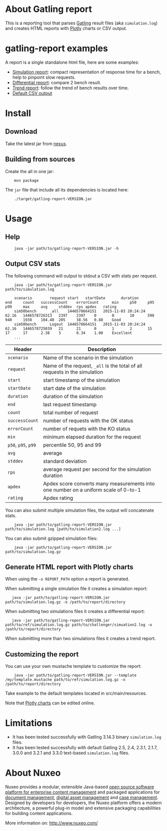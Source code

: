 # About Gatling report

This is a reporting tool that parses [Gatling](http://gatling.io/) result files (aka `simulation.log`) and creates HTML 
reports with [Plotly](https://plot.ly/) charts or CSV output.


# gatling-report examples

A report is a single standalone html file, here are some examples:

- [Simulation report](https://min.gitcdn.link/repo/nuxeo/gatling-report/master/docs/simulation-1/index.html): compact representation of response time for a
bench, help to pinpoint slow requests.
- [Differential report](https://min.gitcdn.link/repo/nuxeo/gatling-report/master/docs/diff-sim1-vs-sim2/index.html): compare 2 bench result.
- [Trend report](https://min.gitcdn.link/repo/nuxeo/gatling-report/master/docs/trend-sim1-10/index.html): follow the trend of bench results over time.
- [Default CSV output](./docs/sim1-10.csv)

# Install

## Download

Take the latest jar from [nexus](http://maven-eu.nuxeo.org/nexus/#nexus-search;quick~gatling-report).

## Building from sources

Create the all in one jar:

        mvn package

The `jar` file that include all its dependencies is located here:

        ./target/gatling-report-VERSION.jar

# Usage

## Help

        java -jar path/to/gatling-report-VERSION.jar -h

## Output CSV stats

The following command will output to stdout a CSV with stats per request.

        java -jar path/to/gatling-report-VERSION.jar path/to/simulation.log
        
        scenario        request start   startDate       duration        end     count   successCount    errorCount      min     p50     p95     p99     max     avg     stddev  rps	apdex	rating
        sim50bench      _all    1446578664151   2015-11-03 20:24:24     62.16   1446578726313   2397    2397    0       0       10      598     940     1938    104.40  205     38.56	0.88	Good
        sim50bench      Logout  1446578664151   2015-11-03 20:24:24     62.16   1446578725039   21      21      0       1       2       15      17      17      2.38    3       0.34	1.00	Excellent
        ...

| Header|  Description |
| --- |  --- |
| `scenario` | Name of the scenario in the simulation |
| `request` | Name of the request, `_all` is the total of all requests in the simulation |
| `start` | start timestamp of the simulation |
| `startDate` | start date of the simulation |
| `duration` | duration of the simulation |
| `end` | last request timestamp |
| `count` | total number of request |
| `successCount` | number of requests with the OK status |
| `errorCount` | number of requets with the KO status |
| `min` | minimum elapsed duration for the request |
| `p50`, `p95`, `p99` | percentile 50, 95 and 99 |
| `avg` | average |
| `stddev` | standard deviation |
| `rps` | average request per second for the simulation duration |
| `apdex` | Apdex score converts many measurements into one number on a uniform scale of 0-to-1 |
| `rating` | Apdex rating |

You can also submit multiple simulation files, the output will concatenate stats. 

        java -jar path/to/gatling-report-VERSION.jar path/to/simulation.log [path/to/simulation2.log ...]


You can also submit gzipped simulation files:

        java -jar path/to/gatling-report-VERSION.jar path/to/simulation.log.gz
         

        
## Generate HTML report with Plotly charts

When using the `-o REPORT_PATH` option a report is generated.
 
When submitting a single simulation file it creates a simulation report:
 
       java -jar path/to/gatling-report-VERSION.jar path/to/simulation.log.gz -o /path/to/report/directory

 
When submitting two simulations files it creates a differential report:


       java -jar path/to/gatling-report-VERSION.jar path/to/ref/simulation.log.gz path/to/challenger/simuation2.log -o /path/to/report/directory

When submitting more than two simulations files it creates a trend report.


## Customizing the report

You can use your own mustache template to customize the report:

        java -jar path/to/gatling-report-VERSION.jar --template /my/template.mustache path/to/ref/simulation.log.gz -o /path/to/report/directory

Take example to the default templates located in src/main/resources.

Note that [Plotly charts](https://plot.ly/) can be edited online.

# Limitations
* It has been tested successfully with Gatling 3.14.3 binary `simulation.log` files.
* It has been tested successfully with default Gatling 2.5, 2.4, 2.3.1, 2.1.7, 3.0.0 and 3.2.1 and 3.3.0 text-based `simulation.log` files.


# About Nuxeo

Nuxeo provides a modular, extensible Java-based
[open source software platform for enterprise content management](http://www.nuxeo.com/en/products/ep)
and packaged applications for
[document management](http://www.nuxeo.com/en/products/document-management),
[digital asset management](http://www.nuxeo.com/en/products/dam) and
[case management](http://www.nuxeo.com/en/products/case-management). Designed
by developers for developers, the Nuxeo platform offers a modern
architecture, a powerful plug-in model and extensive packaging
capabilities for building content applications.

More information on: <http://www.nuxeo.com/>
